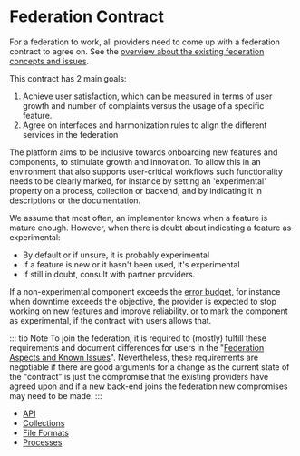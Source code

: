 # Federation Contract

For a federation to work, all providers need to come up with a federation contract to agree on.
See the [overview about the existing federation concepts and issues](../index.md). 

This contract has 2 main goals:
1. Achieve user satisfaction, which can be measured in terms of user growth and number of complaints versus the usage of a specific feature.
2. Agree on interfaces and harmonization rules to align the different services in the federation

The platform aims to be inclusive towards onboarding new features and components,
to stimulate growth and innovation. To allow this in an environment that also supports 
user-critical workflows such functionality needs to be clearly marked, for instance by setting 
an 'experimental' property on a process, collection or backend, and by indicating it in descriptions or the documentation. 

We assume that most often, an implementor knows when a feature is mature enough. However, when there is doubt about indicating a feature as experimental:
- By default or if unsure, it is probably experimental
- If a feature is new or it hasn't been used, it's experimental
- If still in doubt, consult with partner providers.

If a non-experimental component exceeds the [error budget](https://sre.google/workbook/implementing-slos/), for instance when downtime exceeds the objective, 
the provider is expected to stop working on new features and improve reliability, or to mark the component 
as experimental, if the contract with users allows that.

::: tip Note
To join the federation, it is required to (mostly) fulfill these requirements and document differences for users in the "[Federation Aspects and Known Issues](../index.md)".
Nevertheless, these requirements are negotiable if there are good arguments for a change as the current state of the "contract" is just the compromise that the existing providers have agreed upon and if a new back-end joins the federation new compromises may need to be made.
:::

- [API](./api.md)
- [Collections](./collections.md)
- [File Formats](./fileformats.md)
- [Processes](./processes.md)
